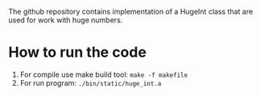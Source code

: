 The github repository contains implementation of a HugeInt class that are used for work with huge numbers.

# How to run the code

1. For compile use make build tool: 
```make -f makefile```
2. For run program: ```./bin/static/huge_int.a```

